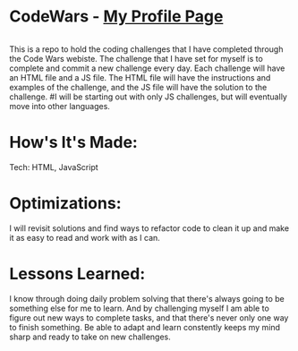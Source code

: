# CodeWars - <a href='https://www.codewars.com/users/mr_melnyk'>My Profile Page</a>

 <img url='Screenshot (2).jpg'/>

<p>This is a repo to hold the coding challenges that I have completed through the Code Wars webiste. 
The challenge that I have set for myself is to complete and commit a new challenge every day. Each challenge will have an HTML file and a JS file. The HTML file will have the instructions and examples of the challenge, and the JS file will have the solution to the challenge.
#I will be starting out with only JS challenges, but will eventually move into other languages.</p>

# How's It's Made:

<p>Tech: HTML, JavaScript</p>

# Optimizations:

<p>I will revisit solutions and find ways to refactor code to clean it up and make it as easy to read and work with as I can.</p>

# Lessons Learned:

<p>I know through doing daily problem solving that there's always going to be something else for me to learn. And by challenging myself I am able to figure out new ways to complete tasks, and that there's never only one way to finish something. Be able to adapt and learn constently keeps my mind sharp and ready to take on new challenges.</p>